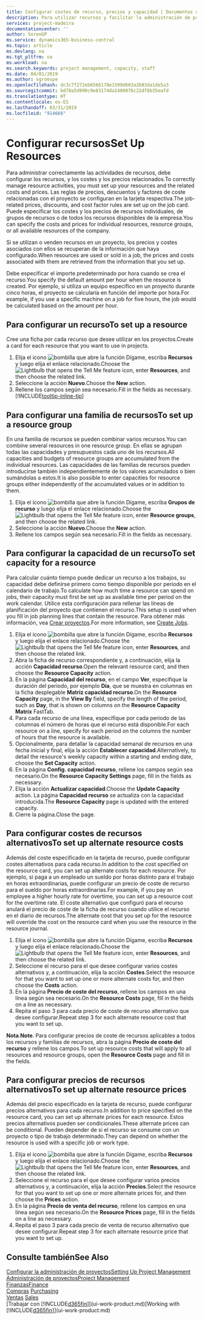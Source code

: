 ```yaml
---
title: Configurar costes de recurso, precios y capacidad | Documentos de Microsoft
description: Para utilizar recursos y facilitar la administración de proyectos, especifique costes y precios para recursos individuales o grupos de recursos, y configure la capacidad de recursos.
services: project-madeira
documentationcenter: ''
author: SorenGP
ms.service: dynamics365-business-central
ms.topic: article
ms.devlang: na
ms.tgt_pltfrm: na
ms.workload: na
ms.search.keywords: project management, capacity, staff
ms.date: 04/01/2019
ms.author: sgroespe
ms.openlocfilehash: dc3c7f272eb6566178e1599d603a2b83da1de5a3
ms.sourcegitcommit: bd78a5d990c9e83174da1409076c22df8b35eafd
ms.translationtype: HT
ms.contentlocale: es-ES
ms.lasthandoff: 03/31/2019
ms.locfileid: "914666"
---
```

# <a name="set-up-resources"></a><span data-ttu-id="198f4-103">Configurar recursos</span><span class="sxs-lookup"><span data-stu-id="198f4-103">Set Up Resources</span></span>
<span data-ttu-id="198f4-104">Para administrar correctamente las actividades de recursos, debe configurar los recursos, y los costes y los precios relacionados.</span><span class="sxs-lookup"><span data-stu-id="198f4-104">To correctly manage resource activities, you must set up your resources and the related costs and prices.</span></span> <span data-ttu-id="198f4-105">Las reglas de precios, descuentos y factores de coste relacionadas con el proyecto se configuran en la tarjeta respectiva.</span><span class="sxs-lookup"><span data-stu-id="198f4-105">The job-related prices, discounts, and cost factor rules are set up on the job card.</span></span> <span data-ttu-id="198f4-106">Puede especificar los costes y los precios de recursos individuales, de grupos de recursos o de todos los recursos disponibles de la empresa.</span><span class="sxs-lookup"><span data-stu-id="198f4-106">You can specify the costs and prices for individual resources, resource groups, or all available resources of the company.</span></span>

<span data-ttu-id="198f4-107">Si se utilizan o venden recursos en un proyecto, los precios y costes asociados con ellos se recuperan de la información que haya configurado.</span><span class="sxs-lookup"><span data-stu-id="198f4-107">When resources are used or sold in a job, the prices and costs associated with them are retrieved from the information that you set up.</span></span>

<span data-ttu-id="198f4-108">Debe especificar el importe predeterminado por hora cuando se crea el recurso.</span><span class="sxs-lookup"><span data-stu-id="198f4-108">You specify the default amount per hour when the resource is created.</span></span> <span data-ttu-id="198f4-109">Por ejemplo, si utiliza un equipo específico en un proyecto durante cinco horas, el proyecto se calcularía en función del importe por hora.</span><span class="sxs-lookup"><span data-stu-id="198f4-109">For example, if you use a specific machine on a job for five hours, the job would be calculated based on the amount per hour.</span></span>

## <a name="to-set-up-a-resource"></a><span data-ttu-id="198f4-110">Para configurar un recurso</span><span class="sxs-lookup"><span data-stu-id="198f4-110">To set up a resource</span></span>
<span data-ttu-id="198f4-111">Cree una ficha por cada recurso que desee utilizar en los proyectos.</span><span class="sxs-lookup"><span data-stu-id="198f4-111">Create a card for each resource that you want to use in projects.</span></span>

1. <span data-ttu-id="198f4-112">Elija el icono ![bombilla que abre la función Dígame](media/ui-search/search_small.png "Dígame que desea hacer"), escriba **Recursos** y luego elija el enlace relacionado.</span><span class="sxs-lookup"><span data-stu-id="198f4-112">Choose the ![Lightbulb that opens the Tell Me feature](media/ui-search/search_small.png "Tell me what you want to do") icon, enter **Resources**, and then choose the related link.</span></span>
2. <span data-ttu-id="198f4-113">Seleccione la acción **Nuevo**.</span><span class="sxs-lookup"><span data-stu-id="198f4-113">Choose the **New** action.</span></span>
3. <span data-ttu-id="198f4-114">Rellene los campos según sea necesario.</span><span class="sxs-lookup"><span data-stu-id="198f4-114">Fill in the fields as necessary.</span></span> [!INCLUDE[tooltip-inline-tip](includes/tooltip-inline-tip_md.md)]  

## <a name="to-set-up-a-resource-group"></a><span data-ttu-id="198f4-115">Para configurar una familia de recursos</span><span class="sxs-lookup"><span data-stu-id="198f4-115">To set up a resource group</span></span>
<span data-ttu-id="198f4-116">En una familia de recursos se pueden combinar varios recursos.</span><span class="sxs-lookup"><span data-stu-id="198f4-116">You can combine several resources in one resource group.</span></span> <span data-ttu-id="198f4-117">En ellas se agrupan todas las capacidades y presupuestos cada uno de los recursos.</span><span class="sxs-lookup"><span data-stu-id="198f4-117">All capacities and budgets of resource groups are accumulated from the individual resources.</span></span> <span data-ttu-id="198f4-118">Las capacidades de las familias de recursos pueden introducirse también independientemente de los valores acumulados o bien sumándolas a estos.</span><span class="sxs-lookup"><span data-stu-id="198f4-118">It is also possible to enter capacities for resource groups either independently of the accumulated values or in addition to them.</span></span>

1. <span data-ttu-id="198f4-119">Elija el icono ![bombilla que abre la función Dígame](media/ui-search/search_small.png "Dígame que desea hacer"), escriba **Grupos de recurso** y luego elija el enlace relacionado.</span><span class="sxs-lookup"><span data-stu-id="198f4-119">Choose the ![Lightbulb that opens the Tell Me feature](media/ui-search/search_small.png "Tell me what you want to do") icon, enter **Resource groups**, and then choose the related link.</span></span>
2. <span data-ttu-id="198f4-120">Seleccione la acción **Nuevo**.</span><span class="sxs-lookup"><span data-stu-id="198f4-120">Choose the **New** action.</span></span>
3. <span data-ttu-id="198f4-121">Rellene los campos según sea necesario.</span><span class="sxs-lookup"><span data-stu-id="198f4-121">Fill in the fields as necessary.</span></span>

## <a name="to-set-capacity-for-a-resource"></a><span data-ttu-id="198f4-122">Para configurar la capacidad de un recurso</span><span class="sxs-lookup"><span data-stu-id="198f4-122">To set capacity for a resource</span></span>
<span data-ttu-id="198f4-123">Para calcular cuánto tiempo puede dedicar un recurso a los trabajos, su capacidad debe definirse primero como tiempo disponible por periodo en el calendario de trabajo.</span><span class="sxs-lookup"><span data-stu-id="198f4-123">To calculate how much time a resource can spend on jobs, their capacity must first be set up as available time per period on the work calendar.</span></span> <span data-ttu-id="198f4-124">Utilice esta configuración para rellenar las líneas de planificación del proyecto que contienen el recurso.</span><span class="sxs-lookup"><span data-stu-id="198f4-124">This setup is used when you fill in job planning lines that contain the resource.</span></span> <span data-ttu-id="198f4-125">Para obtener más información, vea [Crear proyectos](projects-how-create-jobs.md).</span><span class="sxs-lookup"><span data-stu-id="198f4-125">For more information, see [Create Jobs](projects-how-create-jobs.md).</span></span>

1. <span data-ttu-id="198f4-126">Elija el icono ![bombilla que abre la función Dígame](media/ui-search/search_small.png "Dígame que desea hacer"), escriba **Recursos** y luego elija el enlace relacionado.</span><span class="sxs-lookup"><span data-stu-id="198f4-126">Choose the ![Lightbulb that opens the Tell Me feature](media/ui-search/search_small.png "Tell me what you want to do") icon, enter **Resources**, and then choose the related link.</span></span>
2. <span data-ttu-id="198f4-127">Abra la ficha de recurso correspondiente y, a continuación, elija la acción **Capacidad recurso**.</span><span class="sxs-lookup"><span data-stu-id="198f4-127">Open the relevant resource card, and then choose the **Resource Capacity** action.</span></span>
3. <span data-ttu-id="198f4-128">En la página **Capacidad del recurso**, en el campo **Ver**, especifique la duración del periodo, por ejemplo **Día**, que se muestra en columnas en la ficha desplegable **Matriz capacidad recurso**.</span><span class="sxs-lookup"><span data-stu-id="198f4-128">On the **Resource Capacity** page, in the **View By** field, specify the length of the period, such as **Day**, that is shown on columns on the **Resource Capacity Matrix** FastTab.</span></span>
4. <span data-ttu-id="198f4-129">Para cada recurso de una línea, especifique por cada periodo de las columnas el número de horas que el recurso está disponible.</span><span class="sxs-lookup"><span data-stu-id="198f4-129">For each resource on a line, specify for each period on the columns the number of hours that the resource is available.</span></span>
5. <span data-ttu-id="198f4-130">Opcionalmente, para detallar la capacidad semanal de recursos en una fecha inicial y final, elija la acción **Establecer capacidad**.</span><span class="sxs-lookup"><span data-stu-id="198f4-130">Alternatively, to detail the resource's weekly capacity within a starting and ending date, choose the **Set Capacity** action.</span></span>
6. <span data-ttu-id="198f4-131">En la página **Config. capacidad recurso**, rellene los campos según sea necesario.</span><span class="sxs-lookup"><span data-stu-id="198f4-131">On the **Resource Capacity Settings** page, fill in the fields as necessary.</span></span>
7. <span data-ttu-id="198f4-132">Elija la acción **Actualizar capacidad**.</span><span class="sxs-lookup"><span data-stu-id="198f4-132">Choose the **Update Capacity** action.</span></span> <span data-ttu-id="198f4-133">La página **Capacidad recurso** se actualiza con la capacidad introducida.</span><span class="sxs-lookup"><span data-stu-id="198f4-133">The **Resource Capacity** page is updated with the entered capacity.</span></span>
8. <span data-ttu-id="198f4-134">Cierre la página.</span><span class="sxs-lookup"><span data-stu-id="198f4-134">Close the page.</span></span>

## <a name="to-set-up-alternate-resource-costs"></a><span data-ttu-id="198f4-135">Para configurar costes de recursos alternativos</span><span class="sxs-lookup"><span data-stu-id="198f4-135">To set up alternate resource costs</span></span>
<span data-ttu-id="198f4-136">Además del coste especificado en la tarjeta de recurso, puede configurar costes alternativos para cada recurso.</span><span class="sxs-lookup"><span data-stu-id="198f4-136">In addition to the cost specified on the resource card, you can set up alternate costs for each resource.</span></span> <span data-ttu-id="198f4-137">Por ejemplo, si paga a un empleado un sueldo por horas distinto para el trabajo en horas extraordinarias, puede configurar un precio de coste de recurso para el sueldo por horas extraordinarias.</span><span class="sxs-lookup"><span data-stu-id="198f4-137">For example, if you pay an employee a higher hourly rate for overtime, you can set up a resource cost for the overtime rate.</span></span> <span data-ttu-id="198f4-138">El coste alternativo que configuró para el recurso anulará el precio de coste de la ficha de recurso cuando utilice el recurso en el diario de recursos.</span><span class="sxs-lookup"><span data-stu-id="198f4-138">The alternate cost that you set up for the resource will override the cost on the resource card when you use the resource in the resource journal.</span></span>

1. <span data-ttu-id="198f4-139">Elija el icono ![bombilla que abre la función Dígame](media/ui-search/search_small.png "Dígame que desea hacer"), escriba **Recursos** y luego elija el enlace relacionado.</span><span class="sxs-lookup"><span data-stu-id="198f4-139">Choose the ![Lightbulb that opens the Tell Me feature](media/ui-search/search_small.png "Tell me what you want to do") icon, enter **Resources**, and then choose the related link.</span></span>  
2. <span data-ttu-id="198f4-140">Seleccione el recurso para el que desee configurar varios costes alternativos y, a continuación, elija la acción **Costes**.</span><span class="sxs-lookup"><span data-stu-id="198f4-140">Select the resource for that you want to set up one or more alternate costs for, and then choose the **Costs** action.</span></span>  
3. <span data-ttu-id="198f4-141">En la página **Precio de coste del recurso**, rellene los campos en una línea según sea necesario.</span><span class="sxs-lookup"><span data-stu-id="198f4-141">On the **Resource Costs** page, fill in the fields on a line as necessary.</span></span>  
4. <span data-ttu-id="198f4-142">Repita el paso 3 para cada precio de coste de recurso alternativo que desee configurar.</span><span class="sxs-lookup"><span data-stu-id="198f4-142">Repeat step 3 for each alternate resource cost that you want to set up.</span></span>

<span data-ttu-id="198f4-143">**Nota**.</span><span class="sxs-lookup"><span data-stu-id="198f4-143">**Note**.</span></span> <span data-ttu-id="198f4-144">Para configurar precios de coste de recursos aplicables a todos los recursos y familias de recursos, abra la página **Precio de coste del recurso** y rellene los campos.</span><span class="sxs-lookup"><span data-stu-id="198f4-144">To set up resource costs that will apply to all resources and resource groups, open the **Resource Costs** page and fill in the fields.</span></span>

## <a name="to-set-up-alternate-resource-prices"></a><span data-ttu-id="198f4-145">Para configurar precios de recursos alternativos</span><span class="sxs-lookup"><span data-stu-id="198f4-145">To set up alternate resource prices</span></span>
<span data-ttu-id="198f4-146">Además del precio especificado en la tarjeta de recurso, puede configurar precios alternativos para cada recurso.</span><span class="sxs-lookup"><span data-stu-id="198f4-146">In addition to price specified on the resource card, you can set up alternate prices for each resource.</span></span> <span data-ttu-id="198f4-147">Estos precios alternativos pueden ser condicionales.</span><span class="sxs-lookup"><span data-stu-id="198f4-147">These alternate prices can be conditional.</span></span> <span data-ttu-id="198f4-148">Pueden depender de si el recurso se consume con un proyecto o tipo de trabajo determinado.</span><span class="sxs-lookup"><span data-stu-id="198f4-148">They can depend on whether the resource is used with a specific job or work type.</span></span>

1. <span data-ttu-id="198f4-149">Elija el icono ![bombilla que abre la función Dígame](media/ui-search/search_small.png "Dígame que desea hacer"), escriba **Recursos** y luego elija el enlace relacionado.</span><span class="sxs-lookup"><span data-stu-id="198f4-149">Choose the ![Lightbulb that opens the Tell Me feature](media/ui-search/search_small.png "Tell me what you want to do") icon, enter **Resources**, and then choose the related link.</span></span>
2. <span data-ttu-id="198f4-150">Seleccione el recurso para el que desee configurar varios precios alternativos y, a continuación, elija la acción **Precios**.</span><span class="sxs-lookup"><span data-stu-id="198f4-150">Select the resource for that you want to set up one or more alternate prices for, and then choose the **Prices** action.</span></span>
3. <span data-ttu-id="198f4-151">En la página **Precio de venta del recurso**, rellene los campos en una línea según sea necesario.</span><span class="sxs-lookup"><span data-stu-id="198f4-151">On the **Resource Prices** page, fill in the fields on a line as necessary.</span></span>
4. <span data-ttu-id="198f4-152">Repita el paso 3 para cada precio de venta de recurso alternativo que desee configurar.</span><span class="sxs-lookup"><span data-stu-id="198f4-152">Repeat step 3 for each alternate resource price that you want to set up.</span></span>

## <a name="see-also"></a><span data-ttu-id="198f4-153">Consulte también</span><span class="sxs-lookup"><span data-stu-id="198f4-153">See Also</span></span>
[<span data-ttu-id="198f4-154">Configurar la administración de proyectos</span><span class="sxs-lookup"><span data-stu-id="198f4-154">Setting Up Project Management</span></span>](projects-setup-projects.md)  
[<span data-ttu-id="198f4-155">Administración de proyectos</span><span class="sxs-lookup"><span data-stu-id="198f4-155">Project Management</span></span>](projects-manage-projects.md)  
[<span data-ttu-id="198f4-156">Finanzas</span><span class="sxs-lookup"><span data-stu-id="198f4-156">Finance</span></span>](finance.md)  
<span data-ttu-id="198f4-157">[Compras](purchasing-manage-purchasing.md)       </span><span class="sxs-lookup"><span data-stu-id="198f4-157">[Purchasing](purchasing-manage-purchasing.md)       </span></span>  
<span data-ttu-id="198f4-158">[Ventas](sales-manage-sales.md)    </span><span class="sxs-lookup"><span data-stu-id="198f4-158">[Sales](sales-manage-sales.md)    </span></span>  
<span data-ttu-id="198f4-159">[Trabajar con [!INCLUDE[d365fin](includes/d365fin_md.md)]](ui-work-product.md)</span><span class="sxs-lookup"><span data-stu-id="198f4-159">[Working with [!INCLUDE[d365fin](includes/d365fin_md.md)]](ui-work-product.md)</span></span>  
